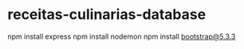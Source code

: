 # receitas-culinarias-database

npm install express
npm install nodemon
npm install bootstrap@5.3.3
